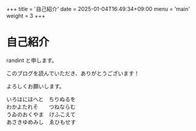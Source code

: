 +++
title = '自己紹介'
date = 2025-01-04T16:49:34+09:00
menu = 'main'
weight = 3
+++

# 自己紹介

randint と申します。

このブログを読んでいただき、ありがとうございます！

よろしくお願いします。

いろはにほへと　ちりぬるを  
わかよたれそ　　つねならむ  
うゐのおくやま　けふこえて  
あさきゆめみし　ゑひもせす
